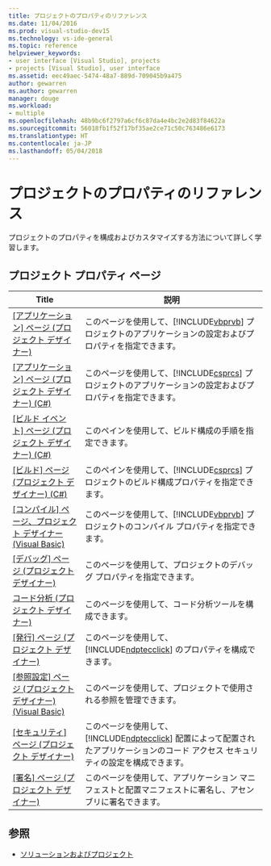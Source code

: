 ```yaml
---
title: プロジェクトのプロパティのリファレンス
ms.date: 11/04/2016
ms.prod: visual-studio-dev15
ms.technology: vs-ide-general
ms.topic: reference
helpviewer_keywords:
- user interface [Visual Studio], projects
- projects [Visual Studio], user interface
ms.assetid: eec49aec-5474-48a7-889d-709045b9a475
author: gewarren
ms.author: gewarren
manager: douge
ms.workload:
- multiple
ms.openlocfilehash: 48b9bc6f2797a6cf6c87da4e4bc2e2d83f84622a
ms.sourcegitcommit: 56018fb1f52f17bf35ae2ce71c50c763486e6173
ms.translationtype: HT
ms.contentlocale: ja-JP
ms.lasthandoff: 05/04/2018
---
```

# <a name="project-properties-reference"></a>プロジェクトのプロパティのリファレンス
プロジェクトのプロパティを構成およびカスタマイズする方法について詳しく学習します。

## <a name="project-properties-pages"></a>プロジェクト プロパティ ページ

|Title|説明|
|-----------|-----------------|
|[[アプリケーション] ページ (プロジェクト デザイナー)](../../ide/reference/application-page-project-designer-visual-basic.md)|このページを使用して、[!INCLUDE[vbprvb](../../code-quality/includes/vbprvb_md.md)] プロジェクトのアプリケーションの設定およびプロパティを指定できます。|
|[[アプリケーション] ページ (プロジェクト デザイナー) (C#)](../../ide/reference/application-page-project-designer-csharp.md)|このページを使用して、[!INCLUDE[csprcs](../../data-tools/includes/csprcs_md.md)] プロジェクトのアプリケーションの設定およびプロパティを指定できます。|
|[[ビルド イベント] ページ (プロジェクト デザイナー) (C#)](../../ide/reference/build-events-page-project-designer-csharp.md)|このペインを使用して、ビルド構成の手順を指定できます。|
|[[ビルド] ページ (プロジェクト デザイナー) (C#)](../../ide/reference/build-page-project-designer-csharp.md)|このペインを使用して、[!INCLUDE[csprcs](../../data-tools/includes/csprcs_md.md)] プロジェクトのビルド構成プロパティを指定できます。|
|[[コンパイル] ページ、プロジェクト デザイナー (Visual Basic)](../../ide/reference/compile-page-project-designer-visual-basic.md)|このページを使用して、[!INCLUDE[vbprvb](../../code-quality/includes/vbprvb_md.md)] プロジェクトのコンパイル プロパティを指定できます。|
|[[デバッグ] ページ (プロジェクト デザイナー)](../../ide/reference/debug-page-project-designer.md)|このページを使用して、プロジェクトのデバッグ プロパティを指定できます。|
|[コード分析 (プロジェクト デザイナー)](../../ide/reference/code-analysis-project-designer.md)|このページを使用して、コード分析ツールを構成できます。|
|[[発行] ページ (プロジェクト デザイナー)](../../ide/reference/publish-page-project-designer.md)|このページを使用して、[!INCLUDE[ndptecclick](../../deployment/includes/ndptecclick_md.md)] のプロパティを構成できます。|
|[[参照設定] ページ (プロジェクト デザイナー) (Visual Basic)](../../ide/reference/references-page-project-designer-visual-basic.md)|このページを使用して、プロジェクトで使用される参照を管理できます。|
|[[セキュリティ] ページ (プロジェクト デザイナー)](../../ide/reference/security-page-project-designer.md)|このページを使用して、[!INCLUDE[ndptecclick](../../deployment/includes/ndptecclick_md.md)] 配置によって配置されたアプリケーションのコード アクセス セキュリティの設定を構成できます。|
|[[署名] ページ (プロジェクト デザイナー)](../../ide/reference/signing-page-project-designer.md)|このページを使用して、アプリケーション マニフェストと配置マニフェストに署名し、アセンブリに署名できます。|

## <a name="see-also"></a>参照

- [ソリューションおよびプロジェクト](../../ide/solutions-and-projects-in-visual-studio.md)
